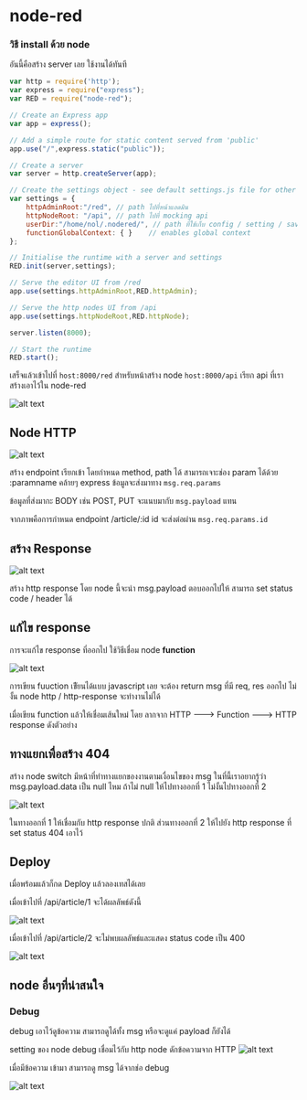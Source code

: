 # node-red

### วิธี install ด้วย node
อันนี้คือสร้าง server เลย ใช้งานได้ทันที

```javascript
var http = require('http');
var express = require("express");
var RED = require("node-red");

// Create an Express app
var app = express();

// Add a simple route for static content served from 'public'
app.use("/",express.static("public"));

// Create a server
var server = http.createServer(app);

// Create the settings object - see default settings.js file for other options
var settings = {
    httpAdminRoot:"/red", // path ไปที่หน้าแอดมิน
    httpNodeRoot: "/api", // path ไปที่ mocking api
    userDir:"/home/nol/.nodered/", // path ที่ใช้เก็บ config / setting / save
    functionGlobalContext: { }    // enables global context
};

// Initialise the runtime with a server and settings
RED.init(server,settings);

// Serve the editor UI from /red
app.use(settings.httpAdminRoot,RED.httpAdmin);

// Serve the http nodes UI from /api
app.use(settings.httpNodeRoot,RED.httpNode);

server.listen(8000);

// Start the runtime
RED.start();
```

เสร็จแล้วเข้าไปที่
`host:8000/red` สำหรับหน้าสร้าง node
`host:8000/api` เรียก api ที่เราสร้างเอาไว้ใน node-red


![alt text](https://github.com/muitsfriday/node-red-sample/blob/master/images/image1.png?raw=true "Logo Title Text 1")

## Node HTTP
![alt text](https://github.com/muitsfriday/node-red-sample/blob/master/images/image2.png?raw=true "Logo Title Text 1")

สร้าง endpoint เรียกเข้า โดยกำหนด method, path ได้ สามารถเจาะช่อง param ได้ด้วย :paramname คล้ายๆ express ข้อมูลจะส่งมาทาง `msg.req.params`

ข้อมูลที่ส่งมากะ BODY เช่น POST, PUT จะแนบมากับ `msg.payload` แทน

จากภาพคือการกำหนด endpoint /article/:id id จะส่งต่อผ่าน `msg.req.params.id`


## สร้าง Response
![alt text](https://github.com/muitsfriday/node-red-sample/blob/master/images/image3.png?raw=true "Logo Title Text 1")

สร้าง http response โดย node นี้จะนำ msg.payload ตอบออกไปให้ สามารถ set status code / header ได้


## แก้ไข response
การจะแก้ไข response ที่ออกไป ใช้วิธีเชื่อม node **function**

![alt text](https://github.com/muitsfriday/node-red-sample/blob/master/images/image4.png?raw=true "Logo Title Text 1")

การเขียน fuuction เขัียนได้แบบ javascript เลย จะต้อง return msg ที่มี req, res ออกไป ไม่งั้น node http / http-response จะทำงานไม่ได้

เมื่อเขียน function แล้วให้เชื่อมเส้นใหม่ โดย ลากจาก HTTP ---> Function ---> HTTP response
ดังตัวอย่าง 

## ทางแยกเพื่อสร้าง 404

สร้าง node switch มีหน้าที่ทำทางแยกของงานตามเงื่อนไขของ msg ในที่นี้เราอยากรู้ว่า msg.payload.data เป็น null ไหม ถ้าไม่ null ให้ไปทางออกที่ 1 ไม่งั้นไปทางออกที่ 2

![alt text](https://github.com/muitsfriday/node-red-sample/blob/master/images/image5.png?raw=true "Logo Title Text 1")


ในทางออกที่ 1 ให้เชื่อมกับ http response ปกติ
ส่วนทางออกที่ 2 ให้ไปยัง http response ที่ set status 404 เอาไว้


## Deploy 

เมื่อพร้อมแล้วก็กด Deploy แล้วลองเทสได้เลย

เมื่อเข้าไปที่ /api/article/1 จะได้ผลลัพธ์ดังนี้

![alt text](https://github.com/muitsfriday/node-red-sample/blob/master/images/image6.png?raw=true "Logo Title Text 1")

เมื่อเข้าไปที่ /api/article/2
จะไม่พบผลลัพธ์และแสดง status code เป็น 400

![alt text](https://github.com/muitsfriday/node-red-sample/blob/master/images/image7.png?raw=true "Logo Title Text 1")


## node  อื่นๆที่น่าสนใจ
### Debug
debug เอาไว้ดูข้อความ สามารถดูได้ทั้ง msg หรือจะดูแค่ payload ก็ยังได้

setting ของ node debug เชื่อมไว้กับ http node ดักข้อความจาก HTTP
![alt text](https://github.com/muitsfriday/node-red-sample/blob/master/images/image8.png?raw=true "Logo Title Text 1")

เมื่อมีข้อความ เข้ามา สามารถดู msg ได้จากช่อ debug

![alt text](https://github.com/muitsfriday/node-red-sample/blob/master/images/image9.png?raw=true "Logo Title Text 1")